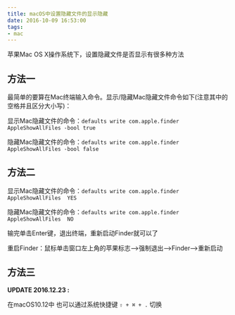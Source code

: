 ```yaml
---
title: macOS中设置隐藏文件的显示隐藏
date: 2016-10-09 16:53:00
tags:
- mac
---
```


苹果Mac OS X操作系统下，设置隐藏文件是否显示有很多种方法
<!-- more -->
## 方法一
最简单的要算在Mac终端输入命令。显示/隐藏Mac隐藏文件命令如下(注意其中的空格并且区分大小写)：

显示Mac隐藏文件的命令：`defaults write com.apple.finder AppleShowAllFiles -bool true`

隐藏Mac隐藏文件的命令：`defaults write com.apple.finder AppleShowAllFiles -bool false`

## 方法二
显示Mac隐藏文件的命令：`defaults write com.apple.finder AppleShowAllFiles  YES`

隐藏Mac隐藏文件的命令：`defaults write com.apple.finder AppleShowAllFiles  NO`

输完单击Enter键，退出终端，重新启动Finder就可以了

重启Finder：鼠标单击窗口左上角的苹果标志-->强制退出-->Finder-->重新启动
 
## 方法三
<b> UPDATE 2016.12.23 : </b>

在macOS10.12中
也可以通过系统快捷键 `⇧ + ⌘ + .` 切换

